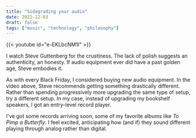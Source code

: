 ```yaml
---
title: "Sidegrading your audio"
date: 2022-12-03
draft: false
tags: ["music", "technology", "philosophy"]
---
```

{{< youtube id="e-EKLbcNM1I" >}}

I watch Steve Guttenberg for the crustiness. The lack of polish suggests an authenticity, an honesty. If audio equipment ever did have a past golden age, Steve embodies it.

As with every Black Friday, I considered buying new audio equipment. In the video above, Steve recommends getting something drastically different. Rather than spending progressively more upgrading the same type of setup, try a different setup. In my case, instead of upgrading my bookshelf speakers, I got an entry-level record player. 

I've got some records arriving soon, some of my favorite albums like _To Pimp a Butterfly_. I feel excited, anticipating how (and if) they sound different playing through analog rather than digital.